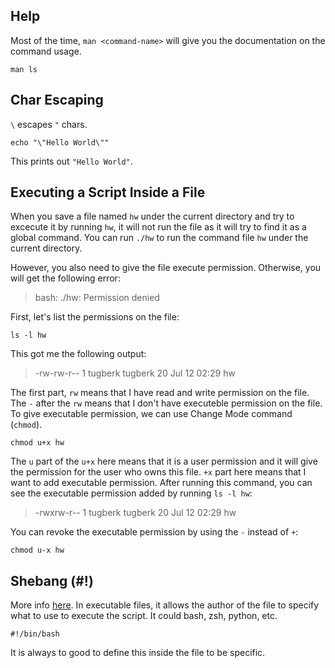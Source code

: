 ## Help
Most of the time, `man <command-name>` will give you the documentation on the command usage.

```
man ls
```

## Char Escaping

`\` escapes `"` chars.

```
echo "\"Hello World\""
```

This prints out `"Hello World"`.

## Executing a Script Inside a File
When you save a file named `hw` under the current directory and try to excecute it by running `hw`, 
it will not run the file as it will try to find it as a global command. You can run `./hw` to run the command 
file `hw` under the current directory.

However, you also need to give the file execute permission. Otherwise, you will get the following error:

> bash: ./hw: Permission denied 

First, let's list the permissions on the file:

```
ls -l hw
```

This got me the following output:

> -rw-rw-r-- 1 tugberk tugberk 20 Jul 12 02:29 hw

The first part, `rw` means that I have read and write permission on the file. The `-` after the `rw` means that 
I don't have executeble permission on the file. To give executable permission, we can use Change Mode command (`chmod`).

```
chmod u+x hw
```

The `u` part of the `u+x` here means that it is a user permission and it will give the permission for the user who owns this 
file. `+x` part here means that I want to add executable permission. After running this command, you can see the 
executable permission added by running `ls -l hw`:

> -rwxrw-r-- 1 tugberk tugberk 20 Jul 12 02:29 hw

You can revoke the executable permission by using the `-` instead of `+`:

```
chmod u-x hw
```

## Shebang (#!)

More info [here](https://en.wikipedia.org/wiki/Shebang_(Unix)). In executable files, it allows the author of the file to specify what to use 
to execute the script. It could bash, zsh, python, etc. 

```
#!/bin/bash
```

It is always to good to define this inside the file to be specific.


